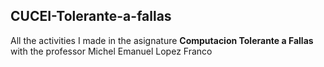 ## CUCEI-Tolerante-a-fallas
All the activities I made in the asignature **Computacion Tolerante a Fallas** with the professor Michel Emanuel Lopez Franco
